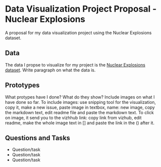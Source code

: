 # Data Visualization Project Proposal - Nuclear Explosions

A proposal for my data visualization project using the Nuclear Explosions dataset.

## Data

The data I propse to visualize for my project is the [Nuclear Explosions dataset](https://github.com/rfordatascience/tidytuesday/tree/master/data/2019/2019-08-20). Write paragraph on what the data is. 

## Prototypes

What protypes have I done? What do they show? Include images on what I have done so far. 
To include images: use snipping tool for the visualization, copy it, make a new issue, paste image in textbox, name: new image, copy the markdown text, edit readme file and paste the markdown text.
To click on image, it send you to the vizhhub link: copy link from vizhub, edit readme, make the whole image text in [] and paste the link in the () after it. 

## Questions and Tasks

 * Question/task
 * Question/task
 * Question/task

